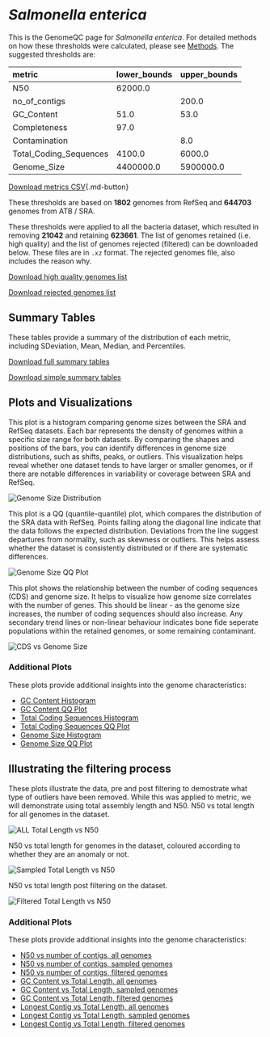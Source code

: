 # *Salmonella enterica*

This is the GenomeQC page for *Salmonella enterica*. For detailed methods on how these thresholds were calculated, please see [Methods](../../methods.md).
The suggested thresholds are: 

| metric                 | lower_bounds   | upper_bounds   |
|:-----------------------|:---------------|:---------------|
| N50                    | 62000.0        |                |
| no_of_contigs          |                | 200.0          |
| GC_Content             | 51.0           | 53.0           |
| Completeness           | 97.0           |                |
| Contamination          |                | 8.0            |
| Total_Coding_Sequences | 4100.0         | 6000.0         |
| Genome_Size            | 4400000.0      | 5900000.0      |

[Download metrics CSV](Salmonella_enterica_metrics.csv){.md-button}


These thresholds are based on **1802** genomes from RefSeq and **644703** genomes from ATB / SRA.

These thresholds were applied to all the bacteria dataset, which resulted in removing **21042** and retaining **623661**.
The list of genomes retained (i.e. high quality) and the list of genomes rejected (filtered) can be downloaded below. These files are in `.xz` format. The rejected genomes file, also includes the reason why.

[Download high quality genomes list](Salmonella_enterica_high_quality_genomes.csv.xz)


[Download rejected genomes list](Salmonella_enterica_filtered_out_genomes.csv.xz)



## Summary Tables
These tables provide a summary of the distribution of each metric, including SDeviation, Mean, Median, and Percentiles.

[Download full summary tables](summary.csv)

[Download simple summary tables](selected_summary.csv)

## Plots and Visualizations

This plot is a histogram comparing genome sizes between the SRA and RefSeq datasets. Each bar represents the density of genomes within a specific size range for both datasets. By comparing the shapes and positions of the bars, you can identify differences in genome size distributions, such as shifts, peaks, or outliers. This visualization helps reveal whether one dataset tends to have larger or smaller genomes, or if there are notable differences in variability or coverage between SRA and RefSeq.

![Genome Size Distribution](Genome_Size_refseq_histogram_kde.png)

This plot is a QQ (quantile-quantile) plot, which compares the distribution of the SRA data with RefSeq. Points falling along the diagonal line indicate that the data follows the expected distribution. Deviations from the line suggest departures from normality, such as skewness or outliers. This helps assess whether the dataset is consistently distributed or if there are systematic differences.

![Genome Size QQ Plot](Genome_Size_refseq_qqplot.png)

This plot shows the relationship between the number of coding sequences (CDS) and genome size. It helps to visualize how genome size correlates with the number of genes. This should be linear - as the genome size increases, the number of coding sequences should also increase. Any secondary trend lines or non-linear behaviour indicates bone fide seperate populations within the retained genomes, or some remaining contaminant. 

![CDS vs Genome Size](Salmonella_enterica_CDS_vs_Genome_Size.png)

### Additional Plots

These plots provide additional insights into the genome characteristics:

- [GC Content Histogram](GC_Content_refseq_histogram_kde.png)
- [GC Content QQ Plot](GC_Content_refseq_qqplot.png)
- [Total Coding Sequences Histogram](Total_Coding_Sequences_refseq_histogram_kde.png)
- [Total Coding Sequences QQ Plot](Total_Coding_Sequences_refseq_qqplot.png)
- [Genome Size Histogram](Genome_Size_refseq_histogram_kde.png)
- [Genome Size QQ Plot](Genome_Size_refseq_qqplot.png)
## Illustrating the filtering process
These plots illustrate the data, pre and post filtering to demostrate what type of outliers have been removed. While this was applied to metric, we will demonstrate using total assembly length and N50.
N50 vs total length for all genomes in the dataset.

![ALL Total Length vs N50](Salmonella_enterica_all_total_length_N50.png)

N50 vs total length for genomes in the dataset, coloured according to whether they are an anomaly or not.

![Sampled Total Length vs N50](Salmonella_enterica_sample_total_length_N50.png)

N50 vs total length post filtering on the dataset.

![Filtered Total Length vs N50](Salmonella_enterica_filt_total_length_N50.png)

### Additional Plots

These plots provide additional insights into the genome characteristics:

- [N50 vs number of contigs, all genomes](Salmonella_enterica_all_N50_number.png)
- [N50 vs number of contigs, sampled genomes](Salmonella_enterica_sample_N50_number.png)
- [N50 vs number of contigs, filtered genomes](Salmonella_enterica_filt_N50_number.png)
- [GC Content vs Total Length, all genomes](Salmonella_enterica_all_total_length_GC_Content.png)
- [GC Content vs Total Length, sampled genomes](Salmonella_enterica_sample_total_length_GC_Content.png)
- [GC Content vs Total Length, filtered genomes](Salmonella_enterica_filt_total_length_GC_Content.png)
- [Longest Contig vs Total Length, all genomes](Salmonella_enterica_all_total_length_longest.png)
- [Longest Contig vs Total Length, sampled genomes](Salmonella_enterica_sample_total_length_longest.png)
- [Longest Contig vs Total Length, filtered genomes](Salmonella_enterica_filt_total_length_longest.png)
